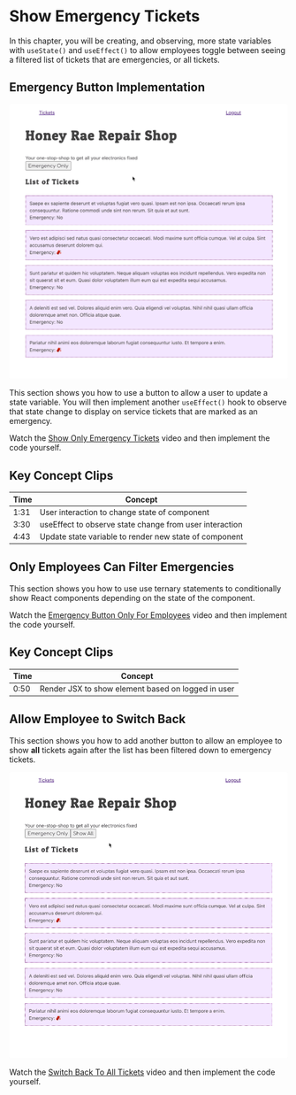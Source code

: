 # Show Emergency Tickets

In this chapter, you will be creating, and observing, more state variables with `useState()` and `useEffect()` to allow employees toggle between seeing a filtered list of tickets that are emergencies, or all tickets.

## Emergency Button Implementation

<img src="./images/honey-rae-emergencies.gif" width="600px" alt="Animation showing a button that filters tickets to emeergencies only when clicked" />

This section shows you how to use a button to allow a user to update a state variable. You will then implement another `useEffect()` hook to observe that state change to display on service tickets that are marked as an emergency.

Watch the [Show Only Emergency Tickets](https://watch.screencastify.com/v/NYREp42EGNkq8knMeZAY) video and then implement the code yourself.

## Key Concept Clips

| Time | Concept |
| --- | ----------- |
| 1:31 | User interaction to change state of component |
| 3:30 | useEffect to observe state change from user interaction
| 4:43 | Update state variable to render new state of component |

## Only Employees Can Filter Emergencies

This section shows you how to use use ternary statements to conditionally show React components depending on the state of the component.

Watch the [Emergency Button Only For Employees](https://watch.screencastify.com/v/2Z8UeVBNWGTdxja23Un1) video and then implement the code yourself.

## Key Concept Clips

| Time | Concept |
| --- | ----------- |
| 0:50 | Render JSX to show element based on logged in user |

## Allow Employee to Switch Back

This section shows you how to add another button to allow an employee to show **all** tickets again after the list has been filtered down to emergency tickets.

<img src="./images/honey-rae-unset-emergency.gif" width="600px" alt="Animation showing two buttons that toggle emergency state between true and false" />

Watch the [Switch Back To All Tickets](https://watch.screencastify.com/v/oXAgYD5rjb4XiMBlBsTu) video and then implement the code yourself.
